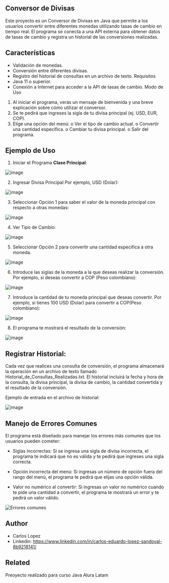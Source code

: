 ## Conversor de Divisas

Este proyecto es un Conversor de Divisas en Java que permite a los usuarios convertir entre diferentes monedas utilizando tasas de cambio en tiempo real. El programa se conecta a una API externa para obtener datos de tasas de cambio y registra un historial de las conversiones realizadas.

## Características

* Validación de monedas.
* Conversión entre diferentes divisas.
* Registro del historial de consultas en un archivo de texto.
Requisitos
* Java 11 o superior.
* Conexión a Internet para acceder a la API de tasas de cambio.
Modo de Uso
1. Al iniciar el programa, verás un mensaje de bienvenida y una breve explicación sobre cómo utilizar el conversor.
2. Se te pedirá que ingreses la sigla de tu divisa principal (ej. USD, EUR, COP).
3. Elige una opción del menú:
o Ver el tipo de cambio actual.
o Convertir una cantidad específica.
o Cambiar tu divisa principal.
o Salir del programa.
## Ejemplo de Uso
1. Iniciar el Programa **Clase Principal**:
   
   
![image](https://github.com/user-attachments/assets/282ae5f6-e434-48a9-acd1-b5a621d04c3c)

2. Ingresar Divisa Principal Por ejemplo, USD (Dolar):
   
![image](https://github.com/user-attachments/assets/37856adc-a7c7-482a-9c08-df9af4b24b15)

3. Seleccionar Opción 1 para saber el valor de la moneda principal con respecto a otras monedas:
 
![image](https://github.com/user-attachments/assets/cf9417b8-37c9-49c3-b715-9fd1b10d9b3d)

4. Ver Tipo de Cambio:

![image](https://github.com/user-attachments/assets/dd394fc3-099b-4cb1-b5f2-5b260f713f06)

5. Seleccionar Opción 2 para convertir una cantidad especifica a otra moneda.

![image](https://github.com/user-attachments/assets/0e8d9892-2d19-423f-9735-ee89aad42077)

6. Introduce las siglas de la moneda a la que deseas realizar la conversión. Por ejemplo, si deseas convertir a COP (Peso colombiano):

![image](https://github.com/user-attachments/assets/887e339b-7b0f-4f33-824e-c600a349215e)

7. Introduce la cantidad de tu moneda principal que deseas convertir. Por ejemplo, si tienes 100 USD (Dolar) para convertir a COP(Peso colombiano):

![image](https://github.com/user-attachments/assets/d9d00d70-be74-405a-8d8b-4e0848eae808)

8. El programa te mostrará el resultado de la conversión:

![image](https://github.com/user-attachments/assets/83b6a6f3-b6c0-487a-95f4-bdbb6c73a499)

## Registrar Historial:
Cada vez que realices una consulta de conversión, el programa almacenará la operación en un archivo de texto llamado Historial_de_Consultas_Realizadas.txt. El historial incluirá la fecha y hora de la consulta, la divisa principal, la divisa de cambio, la cantidad convertida y el resultado de la conversión.

Ejemplo de entrada en el archivo de historial:

![image](https://github.com/user-attachments/assets/2cc7e955-ff0a-418b-8a35-f7e065fb45b7)



## Manejo de Errores Comunes
El programa está diseñado para manejar los errores más comunes que los usuarios pueden cometer:

- Siglas incorrectas: Si se ingresa una sigla de divisa incorrecta, el programa te indicará que no es válida y te pedirá que ingreses una sigla correcta.


- Opción incorrecta del menú: Si ingresas un número de opción fuera del rango del menú, el programa te pedirá que elijas una opción válida.

- Valor no numérico al convertir: Si ingresas un valor no numérico cuando te pide una cantidad a convertir, el programa te mostrará un error y te pedirá un valor válido.

![Errores comunes](https://github.com/user-attachments/assets/dbd21365-a097-49c2-ab75-47125fd5da81)
## Author

- Carlos Lopez 
- Linkedin: https://www.linkedin.com/in/carlos-eduardo-lopez-sandoval-8b9218141/ 


## Related

Preoyecto realizado para curso Java Alura Latam 